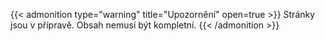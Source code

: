 ---
---

{{< admonition type="warning" title="Upozornění" open=true >}}
Stránky jsou v přípravě. Obsah nemusí být kompletní.
{{< /admonition >}}